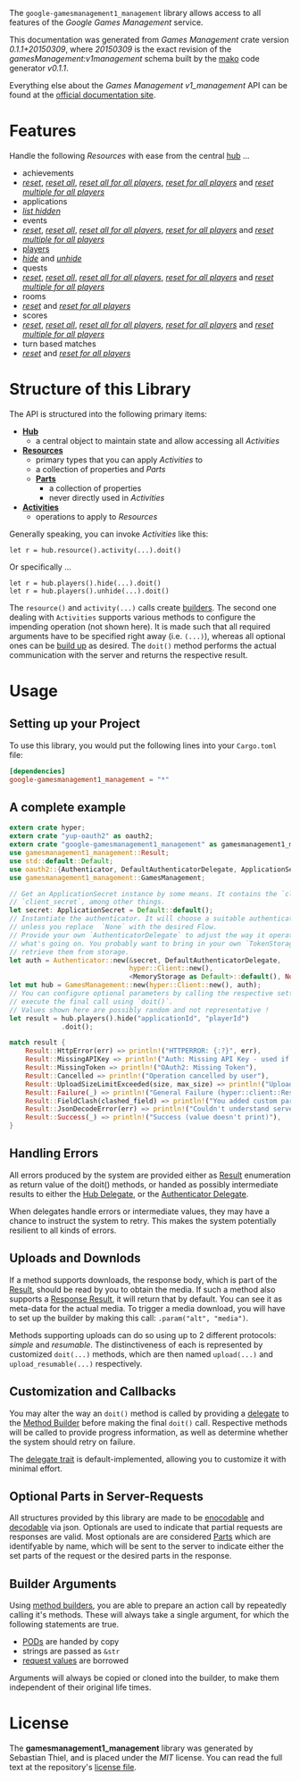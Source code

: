 <!---
DO NOT EDIT !
This file was generated automatically from 'src/mako/README.md.mako'
DO NOT EDIT !
-->
The `google-gamesmanagement1_management` library allows access to all features of the *Google Games Management* service.

This documentation was generated from *Games Management* crate version *0.1.1+20150309*, where *20150309* is the exact revision of the *gamesManagement:v1management* schema built by the [mako](http://www.makotemplates.org/) code generator *v0.1.1*.

Everything else about the *Games Management* *v1_management* API can be found at the
[official documentation site](https://developers.google.com/games/services).
# Features

Handle the following *Resources* with ease from the central [hub](http://byron.github.io/google-apis-rs/google-gamesmanagement1_management/struct.GamesManagement.html) ... 

* achievements
 * [*reset*](http://byron.github.io/google-apis-rs/google-gamesmanagement1_management/struct.AchievementResetCall.html), [*reset all*](http://byron.github.io/google-apis-rs/google-gamesmanagement1_management/struct.AchievementResetAllCall.html), [*reset all for all players*](http://byron.github.io/google-apis-rs/google-gamesmanagement1_management/struct.AchievementResetAllForAllPlayerCall.html), [*reset for all players*](http://byron.github.io/google-apis-rs/google-gamesmanagement1_management/struct.AchievementResetForAllPlayerCall.html) and [*reset multiple for all players*](http://byron.github.io/google-apis-rs/google-gamesmanagement1_management/struct.AchievementResetMultipleForAllPlayerCall.html)
* applications
 * [*list hidden*](http://byron.github.io/google-apis-rs/google-gamesmanagement1_management/struct.ApplicationListHiddenCall.html)
* events
 * [*reset*](http://byron.github.io/google-apis-rs/google-gamesmanagement1_management/struct.EventResetCall.html), [*reset all*](http://byron.github.io/google-apis-rs/google-gamesmanagement1_management/struct.EventResetAllCall.html), [*reset all for all players*](http://byron.github.io/google-apis-rs/google-gamesmanagement1_management/struct.EventResetAllForAllPlayerCall.html), [*reset for all players*](http://byron.github.io/google-apis-rs/google-gamesmanagement1_management/struct.EventResetForAllPlayerCall.html) and [*reset multiple for all players*](http://byron.github.io/google-apis-rs/google-gamesmanagement1_management/struct.EventResetMultipleForAllPlayerCall.html)
* [players](http://byron.github.io/google-apis-rs/google-gamesmanagement1_management/struct.Player.html)
 * [*hide*](http://byron.github.io/google-apis-rs/google-gamesmanagement1_management/struct.PlayerHideCall.html) and [*unhide*](http://byron.github.io/google-apis-rs/google-gamesmanagement1_management/struct.PlayerUnhideCall.html)
* quests
 * [*reset*](http://byron.github.io/google-apis-rs/google-gamesmanagement1_management/struct.QuestResetCall.html), [*reset all*](http://byron.github.io/google-apis-rs/google-gamesmanagement1_management/struct.QuestResetAllCall.html), [*reset all for all players*](http://byron.github.io/google-apis-rs/google-gamesmanagement1_management/struct.QuestResetAllForAllPlayerCall.html), [*reset for all players*](http://byron.github.io/google-apis-rs/google-gamesmanagement1_management/struct.QuestResetForAllPlayerCall.html) and [*reset multiple for all players*](http://byron.github.io/google-apis-rs/google-gamesmanagement1_management/struct.QuestResetMultipleForAllPlayerCall.html)
* rooms
 * [*reset*](http://byron.github.io/google-apis-rs/google-gamesmanagement1_management/struct.RoomResetCall.html) and [*reset for all players*](http://byron.github.io/google-apis-rs/google-gamesmanagement1_management/struct.RoomResetForAllPlayerCall.html)
* scores
 * [*reset*](http://byron.github.io/google-apis-rs/google-gamesmanagement1_management/struct.ScoreResetCall.html), [*reset all*](http://byron.github.io/google-apis-rs/google-gamesmanagement1_management/struct.ScoreResetAllCall.html), [*reset all for all players*](http://byron.github.io/google-apis-rs/google-gamesmanagement1_management/struct.ScoreResetAllForAllPlayerCall.html), [*reset for all players*](http://byron.github.io/google-apis-rs/google-gamesmanagement1_management/struct.ScoreResetForAllPlayerCall.html) and [*reset multiple for all players*](http://byron.github.io/google-apis-rs/google-gamesmanagement1_management/struct.ScoreResetMultipleForAllPlayerCall.html)
* turn based matches
 * [*reset*](http://byron.github.io/google-apis-rs/google-gamesmanagement1_management/struct.TurnBasedMatcheResetCall.html) and [*reset for all players*](http://byron.github.io/google-apis-rs/google-gamesmanagement1_management/struct.TurnBasedMatcheResetForAllPlayerCall.html)




# Structure of this Library

The API is structured into the following primary items:

* **[Hub](http://byron.github.io/google-apis-rs/google-gamesmanagement1_management/struct.GamesManagement.html)**
    * a central object to maintain state and allow accessing all *Activities*
* **[Resources](http://byron.github.io/google-apis-rs/google-gamesmanagement1_management/trait.Resource.html)**
    * primary types that you can apply *Activities* to
    * a collection of properties and *Parts*
    * **[Parts](http://byron.github.io/google-apis-rs/google-gamesmanagement1_management/trait.Part.html)**
        * a collection of properties
        * never directly used in *Activities*
* **[Activities](http://byron.github.io/google-apis-rs/google-gamesmanagement1_management/trait.CallBuilder.html)**
    * operations to apply to *Resources*

Generally speaking, you can invoke *Activities* like this:

```Rust,ignore
let r = hub.resource().activity(...).doit()
```

Or specifically ...

```ignore
let r = hub.players().hide(...).doit()
let r = hub.players().unhide(...).doit()
```

The `resource()` and `activity(...)` calls create [builders][builder-pattern]. The second one dealing with `Activities` 
supports various methods to configure the impending operation (not shown here). It is made such that all required arguments have to be 
specified right away (i.e. `(...)`), whereas all optional ones can be [build up][builder-pattern] as desired.
The `doit()` method performs the actual communication with the server and returns the respective result.

# Usage

## Setting up your Project

To use this library, you would put the following lines into your `Cargo.toml` file:

```toml
[dependencies]
google-gamesmanagement1_management = "*"
```

## A complete example

```Rust
extern crate hyper;
extern crate "yup-oauth2" as oauth2;
extern crate "google-gamesmanagement1_management" as gamesmanagement1_management;
use gamesmanagement1_management::Result;
use std::default::Default;
use oauth2::{Authenticator, DefaultAuthenticatorDelegate, ApplicationSecret, MemoryStorage};
use gamesmanagement1_management::GamesManagement;

// Get an ApplicationSecret instance by some means. It contains the `client_id` and 
// `client_secret`, among other things.
let secret: ApplicationSecret = Default::default();
// Instantiate the authenticator. It will choose a suitable authentication flow for you, 
// unless you replace  `None` with the desired Flow.
// Provide your own `AuthenticatorDelegate` to adjust the way it operates and get feedback about 
// what's going on. You probably want to bring in your own `TokenStorage` to persist tokens and
// retrieve them from storage.
let auth = Authenticator::new(&secret, DefaultAuthenticatorDelegate,
                              hyper::Client::new(),
                              <MemoryStorage as Default>::default(), None);
let mut hub = GamesManagement::new(hyper::Client::new(), auth);
// You can configure optional parameters by calling the respective setters at will, and
// execute the final call using `doit()`.
// Values shown here are possibly random and not representative !
let result = hub.players().hide("applicationId", "playerId")
             .doit();

match result {
    Result::HttpError(err) => println!("HTTPERROR: {:?}", err),
    Result::MissingAPIKey => println!("Auth: Missing API Key - used if there are no scopes"),
    Result::MissingToken => println!("OAuth2: Missing Token"),
    Result::Cancelled => println!("Operation cancelled by user"),
    Result::UploadSizeLimitExceeded(size, max_size) => println!("Upload size too big: {} of {}", size, max_size),
    Result::Failure(_) => println!("General Failure (hyper::client::Response doesn't print)"),
    Result::FieldClash(clashed_field) => println!("You added custom parameter which is part of builder: {:?}", clashed_field),
    Result::JsonDecodeError(err) => println!("Couldn't understand server reply - maybe API needs update: {:?}", err),
    Result::Success(_) => println!("Success (value doesn't print)"),
}

```
## Handling Errors

All errors produced by the system are provided either as [Result](http://byron.github.io/google-apis-rs/google-gamesmanagement1_management/enum.Result.html) enumeration as return value of 
the doit() methods, or handed as possibly intermediate results to either the 
[Hub Delegate](http://byron.github.io/google-apis-rs/google-gamesmanagement1_management/trait.Delegate.html), or the [Authenticator Delegate](http://byron.github.io/google-apis-rs/google-gamesmanagement1_management/../yup-oauth2/trait.AuthenticatorDelegate.html).

When delegates handle errors or intermediate values, they may have a chance to instruct the system to retry. This 
makes the system potentially resilient to all kinds of errors.

## Uploads and Downlods
If a method supports downloads, the response body, which is part of the [Result](http://byron.github.io/google-apis-rs/google-gamesmanagement1_management/enum.Result.html), should be
read by you to obtain the media.
If such a method also supports a [Response Result](http://byron.github.io/google-apis-rs/google-gamesmanagement1_management/trait.ResponseResult.html), it will return that by default.
You can see it as meta-data for the actual media. To trigger a media download, you will have to set up the builder by making
this call: `.param("alt", "media")`.

Methods supporting uploads can do so using up to 2 different protocols: 
*simple* and *resumable*. The distinctiveness of each is represented by customized 
`doit(...)` methods, which are then named `upload(...)` and `upload_resumable(...)` respectively.

## Customization and Callbacks

You may alter the way an `doit()` method is called by providing a [delegate](http://byron.github.io/google-apis-rs/google-gamesmanagement1_management/trait.Delegate.html) to the 
[Method Builder](http://byron.github.io/google-apis-rs/google-gamesmanagement1_management/trait.CallBuilder.html) before making the final `doit()` call. 
Respective methods will be called to provide progress information, as well as determine whether the system should 
retry on failure.

The [delegate trait](http://byron.github.io/google-apis-rs/google-gamesmanagement1_management/trait.Delegate.html) is default-implemented, allowing you to customize it with minimal effort.

## Optional Parts in Server-Requests

All structures provided by this library are made to be [enocodable](http://byron.github.io/google-apis-rs/google-gamesmanagement1_management/trait.RequestValue.html) and 
[decodable](http://byron.github.io/google-apis-rs/google-gamesmanagement1_management/trait.ResponseResult.html) via json. Optionals are used to indicate that partial requests are responses are valid.
Most optionals are are considered [Parts](http://byron.github.io/google-apis-rs/google-gamesmanagement1_management/trait.Part.html) which are identifyable by name, which will be sent to 
the server to indicate either the set parts of the request or the desired parts in the response.

## Builder Arguments

Using [method builders](http://byron.github.io/google-apis-rs/google-gamesmanagement1_management/trait.CallBuilder.html), you are able to prepare an action call by repeatedly calling it's methods.
These will always take a single argument, for which the following statements are true.

* [PODs][wiki-pod] are handed by copy
* strings are passed as `&str`
* [request values](http://byron.github.io/google-apis-rs/google-gamesmanagement1_management/trait.RequestValue.html) are borrowed

Arguments will always be copied or cloned into the builder, to make them independent of their original life times.

[wiki-pod]: http://en.wikipedia.org/wiki/Plain_old_data_structure
[builder-pattern]: http://en.wikipedia.org/wiki/Builder_pattern
[google-go-api]: https://github.com/google/google-api-go-client

# License
The **gamesmanagement1_management** library was generated by Sebastian Thiel, and is placed 
under the *MIT* license.
You can read the full text at the repository's [license file][repo-license].

[repo-license]: https://github.com/Byron/google-apis-rs/LICENSE.md
